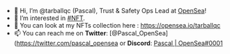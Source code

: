 - 👋 Hi, I’m @tarballqc (Pascal), Trust & Safety Ops Lead at [OpenSea](https://opensea.io)!
- 👀 I’m interested in [#NFT](https://twitter.com/nbcsnl/status/1376032888764960769).
- 🌱 You can look at my NFTs collection here : https://opensea.io/tarballqc
- 📫 You can reach me on **Twitter**: [@Pascal_OpenSea](https://twitter.com/pascal_opensea or **Discord**: [Pascal | OpenSea#0001](https://discord.com/users/146613143592894464)

<!---
tarballqc/tarballqc is a ✨ special ✨ repository because its `README.md` (this file) appears on your GitHub profile.
You can click the Preview link to take a look at your changes.
--->
